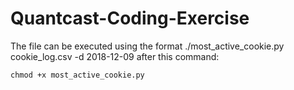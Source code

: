 # Quantcast-Coding-Exercise

The file can be executed using the format ./most_active_cookie.py cookie_log.csv -d 2018-12-09 after this command:

    chmod +x most_active_cookie.py
